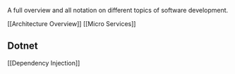 A full overview and all notation on different topics of software development.

[[Architecture Overview]]
[[Micro Services]]

## Dotnet

[[Dependency Injection]]
